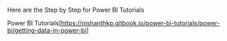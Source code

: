 Here are the Step by Step for Power BI Tutorials

Power BI Tutorials[https://nishanthkp.gitbook.io/power-bi-tutorials/power-bi/getting-data-in-power-bi]

